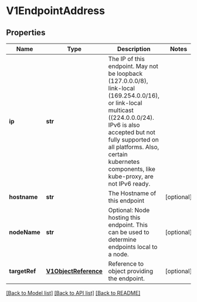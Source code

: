 # V1EndpointAddress

## Properties
Name | Type | Description | Notes
------------ | ------------- | ------------- | -------------
**ip** | **str** | The IP of this endpoint. May not be loopback (127.0.0.0/8), link-local (169.254.0.0/16), or link-local multicast ((224.0.0.0/24). IPv6 is also accepted but not fully supported on all platforms. Also, certain kubernetes components, like kube-proxy, are not IPv6 ready. | 
**hostname** | **str** | The Hostname of this endpoint | [optional] 
**nodeName** | **str** | Optional: Node hosting this endpoint. This can be used to determine endpoints local to a node. | [optional] 
**targetRef** | [**V1ObjectReference**](V1ObjectReference.md) | Reference to object providing the endpoint. | [optional] 

[[Back to Model list]](../README.md#documentation-for-models) [[Back to API list]](../README.md#documentation-for-api-endpoints) [[Back to README]](../README.md)


